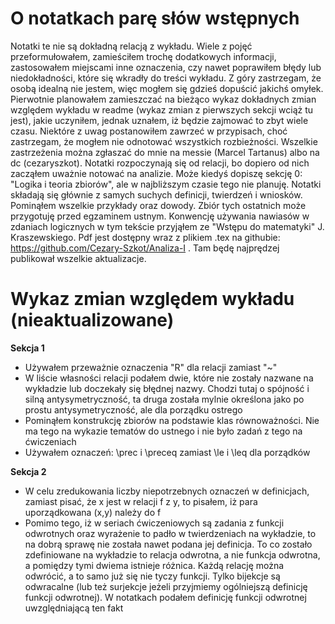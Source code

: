 # O notatkach parę słów wstępnych
Notatki te nie są dokładną relacją z wykładu. Wiele z pojęć przeformułowałem, zamieściłem trochę dodatkowych informacji, zastosowałem miejscami inne oznaczenia, czy nawet poprawiłem błędy lub niedokładności, które się wkradły do treści wykładu. Z góry zastrzegam, że osobą idealną nie jestem, więc mogłem się gdzieś dopuścić jakichś omyłek. Pierwotnie planowałem zamieszczać na bieżąco wykaz dokładnych zmian względem wykładu w readme (wykaz zmian z pierwszych sekcji wciąż tu jest), jakie uczyniłem, jednak uznałem, iż będzie zajmować to zbyt wiele czasu. Niektóre z uwag postanowiłem zawrzeć w przypisach, choć zastrzegam, że mogłem nie odnotować wszystkich rozbieżności. Wszelkie zastrzeżenia można zgłaszać do mnie na messie (Marcel Tartanus) albo na dc (cezaryszkot). 
Notatki rozpoczynają się od relacji, bo dopiero od nich zacząłem uważnie notować na analizie. Może kiedyś dopiszę sekcję 0: "Logika i teoria zbiorów", ale w najbliższym czasie tego nie planuję. Notatki składają się głównie z samych suchych definicji, twierdzeń i wniosków. Pominąłem wszelkie przykłady oraz dowody. Zbiór tych ostatnich może przygotuję przed egzaminem ustnym. Konwencję używania nawiasów w zdaniach logicznych w tym tekście przyjąłem ze "Wstępu do matematyki" J. Kraszewskiego. Pdf jest dostępny wraz z plikiem .tex na githubie: https://github.com/Cezary-Szkot/Analiza-I . Tam będę najprędzej publikował wszelkie aktualizacje.

# Wykaz zmian względem wykładu (nieaktualizowane)
**Sekcja 1**
 - Używałem przeważnie oznaczenia "R" dla relacji zamiast "~"
 - W liście własności relacji podałem dwie, które nie zostały nazwane na wykładzie lub doczekały się błędnej nazwy. Chodzi tutaj o spójność i silną antysymetryczność, ta druga została mylnie określona jako po prostu antysymetryczność, ale dla porządku ostrego
 - Pominąłem konstrukcję zbiorów na podstawie klas równoważności. Nie ma tego na wykazie tematów do ustnego i nie było zadań z tego na ćwiczeniach
 - Używałem oznaczeń: \prec i \preceq zamiast \le i \leq dla porządków

**Sekcja 2**
- W celu zredukowania liczby niepotrzebnych oznaczeń w definicjach, zamiast pisać, że x jest w relacji f z y, to pisałem, iż para uporządkowana (x,y) należy do f
- Pomimo tego, iż w seriach ćwiczeniowych są zadania z funkcji odwrotnych oraz wyrażenie to padło w twierdzeniach na wykładzie, to na dobrą sprawę nie została nawet podana jej definicja. To co zostało zdefiniowane na wykładzie to relacja odwrotna, a nie funkcja odwrotna, a pomiędzy tymi dwiema istnieje różnica. Każdą relację można odwrócić, a to samo już się nie tyczy funkcji. Tylko bijekcje są odwracalne (lub też surjekcje jeżeli przyjmiemy ogólniejszą definicję funkcji odwrotnej). W notatkach podałem definicję funkcji odwrotnej uwzględniającą ten fakt



